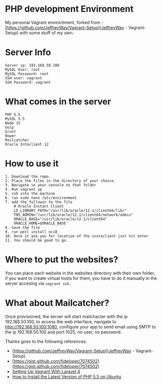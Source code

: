 PHP development Environment
=============================

My personal Vagrant environtment, forked from - [https://github.com/JeffreyWay/Vagrant-Setup](JeffreyWay - Vagrant-Setup) with some stuff of my own.

Server Info
=============================

	Server ip: 192.168.50.100
	MySQL User: root
	MySQL Password: root
	SSH user: vagrant
	SSH Password: vagrant

What comes in the server
=============================

	PHP 5.5
	MySQL 5.5
	Node JS
	Gulp
	Grunt
	Bower
	Mailcatcher
	Oracle Intaclient 12

How to use it
=============================

	1. Download the repo.
	2. Place the files in the directory of your choice.
	3. Navigate in your console to that folder
	4. Run vagrant up
	5. ssh into the machine
	6. run sudo nano /etc/environment
	7. add the followin to the file
		# Oracle Instant Client
		LD_LIBRARY_PATH="/usr/lib/oracle/12.1/client64/lib/"
		TNS_ADMIN="/usr/lib/oracle/12.1/client64/network/admin"
		ORACLE_BASE="/usr/lib/oracle/12.1/client64"
		ORACLE_HOME=$ORACLE_BASE'
	8. Save the file
	9. run pecl install oci8
	10. Once it ask you for location of the instaclient just hit enter
	11. You should be good to go.

Where to put the websites?
============================

You can place each website in the websites directory with their own folder, if you want to create virtual hosts for them, you have to do it manually in the server accesing via `vagrant ssh`.

What about Mailcatcher?
============================
Once provisioned, the server will start mailchacter with the ip 192.168.50.100, to access the web interface, navigate to http://192.168.50.100:1080, configure your app to send email using SMTP to the ip 192.168.50.100 and port 1025, no user, no password.	


Thanks goes to the following references:

- [https://github.com/JeffreyWay/Vagrant-Setup](JeffreyWay - Vagrant-Setup)
- [https://gist.github.com/fideloper/7074502](https://gist.github.com/fideloper/7074502)
- [Setting Up Vagrant With Laravel 4](http://culttt.com/2013/06/17/setting-up-vagrant-with-laravel-4/)
- [How to Install the Latest Version of PHP 5.5 on Ubuntu](http://www.dev-metal.com/how-to-setup-latest-version-of-php-5-5-on-ubuntu-12-04-lts/)
